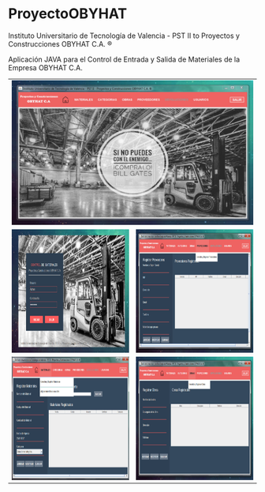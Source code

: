 # ProyectoOBYHAT
Instituto Universitario de Tecnología de Valencia - PST II  to  Proyectos y Construcciones OBYHAT C.A. ®

Aplicación JAVA para el Control de Entrada y Salida de Materiales de la Empresa OBYHAT C.A. 

<center>
<table>
<tr><td COLSPAN=2><center><img src="https://github.com/JeisonJ/gestion-materiales-java/blob/master/others/capturas/PII.jpg"></center></td></tr>
<tr>
<td><img src="https://github.com/JeisonJ/gestion-materiales-java/blob/master/others/capturas/P.jpg" height="250" width="450"></td>
<td><img src="https://github.com/JeisonJ/gestion-materiales-java/blob/master/others/capturas/p5.jpg" height="250" width="450"></td>
</tr>
<tr>
<td><img src="https://github.com/JeisonJ/gestion-materiales-java/blob/master/others/capturas/p2.jpg" height="250" width="450"></td>
<td><img src="https://github.com/JeisonJ/gestion-materiales-java/blob/master/others/capturas/p4.jpg" height="250" width="450"></td>
</tr>
</table>
</center>
